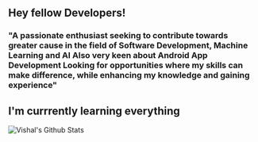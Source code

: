 ## Hey fellow Developers!
### "A passionate enthusiast seeking to contribute towards greater cause in the field of Software Development, Machine Learning and AI Also very keen about Android App Development Looking for opportunities where my skills can make difference, while enhancing my knowledge and gaining experience"
## I'm currrently learning everything


<img align="left" alt="Vishal's Github Stats" src="https://github-readme-stats.vercel.app/api?username=vishal181&show_icons=true&hide_border=true" />
